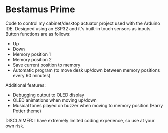 # Bestamus Prime
Code to control my cabinet/desktop actuator project used with the Arduino IDE. Designed using an ESP32 and it's built-in touch sensors as inputs. Button functions are as follows:
- Up
- Down
- Memory position 1
- Memory position 2
- Save current position to memory
- Automatic program (to move desk up/down between memory positions every 60 minutes)

Additional features:
- Debugging output to OLED display
- OLED animations when moving up/down
- Musical tones played on buzzer when moving to memory position (Harry Potter theme)

DISCLAIMER: I have extremely limited coding experience, so use at your own risk.
